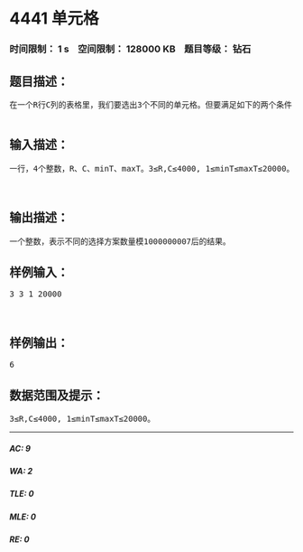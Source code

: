 # 4441 单元格   
### 时间限制： 1 s&nbsp;&nbsp;&nbsp;&nbsp;空间限制： 128000 KB&nbsp;&nbsp;&nbsp;&nbsp;题目等级： 钻石  
## 题目描述：  

<pre>
在一个R行C列的表格里，我们要选出3个不同的单元格。但要满足如下的两个条件：（1）选中的任意两个单元格都不在同一行。（2）选中的任意两个单元格都不在同一列。假设我们选中的单元格分别是：A，B，C，那么我们定义这种选择的“费用”= f[A][B] + f[B][C] + f[C][A]。 其中f[A][B]是指单元格A到单元格B的距离，即两个单元格所在行编号的差的绝对值 + 两个单元格所在列编号的差的绝对值。例如：单元格A在第3行第2列，单元格B在第5行第1列，那么f[A][B] = |3-5| + |2-1| = 2 + 1 = 3。至于f[B][C], f[C][A]的意义也是同样的道理。现在你的任务是：有多少种不同的选择方案，使得“费用”不小于给定的数minT，而且不大于给定的数maxT，即“费用”在【minT, maxT】范围内有多少种不同的选择方案。答案模1000000007。所谓的两种不同方案是指：只要它们选中的单元格有一个不同，就认为是不同的方案。  

</pre>
  
  
## 输入描述：  

<pre>
一行，4个整数，R、C、minT、maxT。3≤R,C≤4000, 1≤minT≤maxT≤20000。对于30%的数据,  3 ≤ R, C ≤ 70。  
  

</pre>
  
  
## 输出描述：  

<pre>
一个整数，表示不同的选择方案数量模1000000007后的结果。
</pre>
  
  
## 样例输入：  

<pre>
3 3 1 20000  
  

</pre>
  
  
## 样例输出：  

<pre>
6
</pre>
  
  
## 数据范围及提示：  

<pre>
3≤R,C≤4000, 1≤minT≤maxT≤20000。
</pre>
  
  
***  

##### AC: 9  
##### WA: 2  
##### TLE: 0  
##### MLE: 0  
##### RE: 0  
